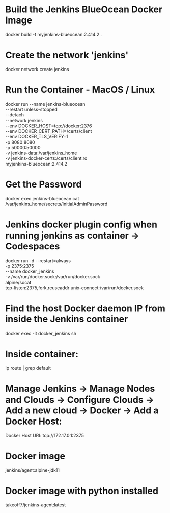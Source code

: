# Build the Jenkins BlueOcean Docker Image
docker build -t myjenkins-blueocean:2.414.2 .

# Create the network 'jenkins'
docker network create jenkins

# Run the Container - MacOS / Linux
docker run --name jenkins-blueocean \
  --restart unless-stopped \
  --detach \
  --network jenkins \
  --env DOCKER_HOST=tcp://docker:2376 \
  --env DOCKER_CERT_PATH=/certs/client \
  --env DOCKER_TLS_VERIFY=1 \
  -p 8080:8080 \
  -p 50000:50000 \
  -v jenkins-data:/var/jenkins_home \
  -v jenkins-docker-certs:/certs/client:ro \
  myjenkins-blueocean:2.414.2

# Get the Password
docker exec jenkins-blueocean cat /var/jenkins_home/secrets/initialAdminPassword

# Jenkins docker plugin config when running jenkins as container -> Codespaces
docker run -d --restart=always \
  -p 2375:2375 \
  --name docker_jenkins \
  -v /var/run/docker.sock:/var/run/docker.sock \
  alpine/socat \
  tcp-listen:2375,fork,reuseaddr unix-connect:/var/run/docker.sock

# Find the host Docker daemon IP from inside the Jenkins container
docker exec -it docker_jenkins sh

# Inside container:
ip route | grep default

# Manage Jenkins → Manage Nodes and Clouds → Configure Clouds → Add a new cloud → Docker → Add a Docker Host:
Docker Host URI: tcp://172.17.0.1:2375
# Docker image
jenkins/agent:alpine-jdk11
# Docker image with python installed
takeoff7/jenkins-agent:latest

